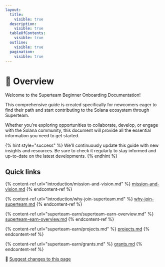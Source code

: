 ```yaml
---
layout:
  title:
    visible: true
  description:
    visible: true
  tableOfContents:
    visible: true
  outline:
    visible: true
  pagination:
    visible: true
---
```


# 👋 Overview

Welcome to the Superteam Beginner Onboarding Documentation!

This comprehensive guide is created specifically for newcomers eager to find their path and start contributing to the Solana ecosystem through Superteam.

Whether you're exploring opportunities to collaborate, develop, or engage with the Solana community, this document will provide all the essential information you need to get started.

{% hint style="success" %}
We'll continuously update this guide with new insights and resources. Be sure to check it regularly to stay informed and up-to-date on the latest developments.
{% endhint %}

## Quick links

{% content-ref url="introduction/mission-and-vision.md" %}
[mission-and-vision.md](introduction/mission-and-vision.md)
{% endcontent-ref %}

{% content-ref url="introduction/why-join-superteam.md" %}
[why-join-superteam.md](introduction/why-join-superteam.md)
{% endcontent-ref %}

{% content-ref url="superteam-earn/superteam-earn-overview.md" %}
[superteam-earn-overview.md](superteam-earn/superteam-earn-overview.md)
{% endcontent-ref %}

{% content-ref url="superteam-earn/projects.md" %}
[projects.md](superteam-earn/projects.md)
{% endcontent-ref %}

{% content-ref url="superteam-earn/grants.md" %}
[grants.md](superteam-earn/grants.md)
{% endcontent-ref %}

:link: [Suggest changes to this page](./)

